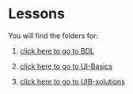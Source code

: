 # Lessons

You will find the folders for:

1. [click here to go to BDL](BDL)

2. [click here to go to UI-Basics](UI-Basics) 

3. [click here to go to UIB-solutions](UIB-solutions)
